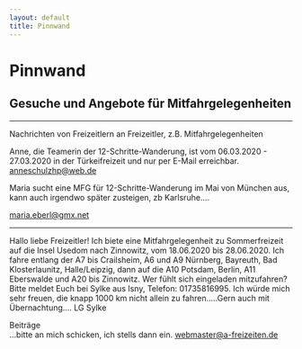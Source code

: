 ```yaml
---
layout: default
title: Pinnwand
---
```

# Pinnwand

## Gesuche und Angebote für Mitfahrgelegenheiten

-----------------------------------------------------------------------

Nachrichten von Freizeitlern an Freizeitler, z.B.
Mitfahrgelegenheiten

Anne, die Teamerin der 12-Schritte-Wanderung, ist vom 06.03.2020 - 27.03.2020 in der Türkeifreizeit und nur per E-Mail erreichbar. <anneschulzhp@web.de>


Maria sucht eine MFG für 12-Schritte-Wanderung im Mai von München aus, kann auch irgendwo später zusteigen, zb Karlsruhe….

<maria.eberl@gmx.net>

-----------------------------------------------------------------------

Hallo liebe Freizeitler!
Ich biete eine Mitfahrgelegenheit zu Sommerfreizeit auf die Insel Usedom nach Zinnowitz, vom 18.06.2020 bis 28.06.2020.
Ich fahre entlang der A7 bis Crailsheim, A6 und A9 Nürnberg, Bayreuth, Bad Klosterlaunitz, Halle/Leipzig, dann auf die A10 Potsdam, Berlin, A11 Eberswalde und A20 bis Zinnowitz.
Wer fühlt sich eingeladen mitzufahren? Bitte meldet Euch bei Sylke aus Isny, Telefon: 01735816995. Ich würde mich sehr freuen, die knapp 1000 km nicht allein zu fahren.....Gern auch mit Übernachtung....
LG Sylke


Beiträge<br>
...bitte an mich schicken, ich stells dann ein.
<webmaster@a-freizeiten.de>

